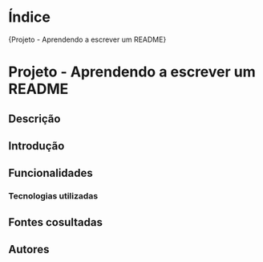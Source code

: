 # Índice

{Projeto - Aprendendo a escrever um README}

# Projeto - Aprendendo a escrever um README

## Descrição

## Introdução

## Funcionalidades

### Tecnologias utilizadas

## Fontes cosultadas

## Autores